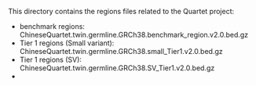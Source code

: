This directory contains the regions files related to the Quartet project:

* benchmark regions: ChineseQuartet.twin.germline.GRCh38.benchmark_region.v2.0.bed.gz
* Tier 1 regions (Small variant): ChineseQuartet.twin.germline.GRCh38.small_Tier1.v2.0.bed.gz
* Tier 1 regions (SV): ChineseQuartet.twin.germline.GRCh38.SV_Tier1.v2.0.bed.gz
* 




